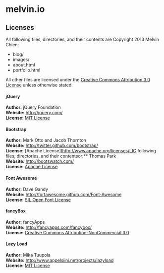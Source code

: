 melvin.io
=========

Licenses
--------
All following files, directories, and their contents are Copyright 2013 Melvin Chien:
* blog/
* images/
* about.html
* portfolio.html

All other files are licensed under the [Creative Commons Attribution 3.0 License](http://creativecommons.org/licenses/by/3.0/) unless otherwise stated.  

#### jQuery
**Author:** jQuery Foundation  
**Website:** <http://jquery.com/>  
**License:** [MIT License](http://github.com/jquery/jquery/blob/master/MIT-LICENSE.txt)

#### Bootstrap
**Author:** Mark Otto and Jacob Thornton  
**Website:** <http://twitter.github.com/bootstrap/>  
**License:** [Apache License](http://www.apache.org/licenses/LIC following files, directories, and their contentsor:** Thomas Park  
**Website:** <http://bootswatch.com/>  
**License:** [Apache License](http://www.apache.org/licenses/LICENSE-2.0)  

#### Font Awesome
**Author:** Dave Gandy  
**Website:** <http://fortawesome.github.com/Font-Awesome>  
**License:** [SIL Open Font License](http://scripts.sil.org/OFL)  

#### fancyBox
**Author:** fancyApps  
**Website:** <http://fancyapps.com/fancybox/>  
**License:** [Creative Commons Attribution-NonCommercial 3.0](http://creativecommons.org/licenses/by-nc/3.0/)  

#### Lazy Load
**Author:** Mika Tuupola   
**Website:** <http://www.appelsiini.net/projects/lazyload>  
**License:** [MIT License](http://opensource.org/licenses/mit-license.php)  